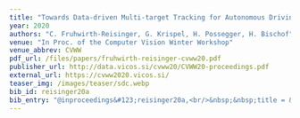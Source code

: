 ```yaml
---
title: "Towards Data-driven Multi-target Tracking for Autonomous Driving"
year: 2020
authors: "C. Fruhwirth-Reisinger, G. Krispel, H. Possegger, H. Bischof"
venue: "In Proc. of the Computer Vision Winter Workshop"
venue_abbrev: CVWW
pdf_url: /files/papers/fruhwirth-reisinger-cvww20.pdf
publisher_url: http://data.vicos.si/cvww20/CVWW20-proceedings.pdf
external_url: https://cvww2020.vicos.si/
teaser_img: /images/teaser/sdc.webp
bib_id: reisinger20a
bib_entry: "@inproceedings&#123;reisinger20a,<br/>&nbsp;&nbsp;title = &#123;Towards Data-driven Multi-target Tracking for Autonomous Driving&#125;,<br/>&nbsp;&nbsp;author = &#123;C. Fruhwirth-Reisinger and G. Krispel and H. Possegger and H. Bischof&#125;,<br/>&nbsp;&nbsp;booktitle = &#123;Proc. of the Computer Vision Winter Workshop (CVWW)&#125;,<br/>&nbsp;&nbsp;year = &#123;2020&#125;<br/>&#125;"
---
```

